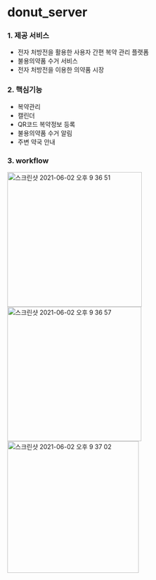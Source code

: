 
# donut_server

### 1. 제공 서비스
- 전자 처방전을 활용한 사용자 간편 복약 관리 플랫폼
- 불용의약품 수거 서비스
- 전자 처방전을 이용한 의약품 시장


### 2. 핵심기능
- 복약관리
- 캘린더
- QR코드 복약정보 등록
- 불용의약품 수거 알림
- 주변 약국 안내

### 3. workflow
<img width="306" alt="스크린샷 2021-06-02 오후 9 36 51" src="https://user-images.githubusercontent.com/52193680/120481190-d4823a00-c3ea-11eb-9207-04c87f5e7f11.png">


<img width="305" alt="스크린샷 2021-06-02 오후 9 36 57" src="https://user-images.githubusercontent.com/52193680/120481246-e237bf80-c3ea-11eb-8454-f56b2d7e2526.png">


<img width="299" alt="스크린샷 2021-06-02 오후 9 37 02" src="https://user-images.githubusercontent.com/52193680/120481290-ea8ffa80-c3ea-11eb-8cd8-a6197d76fce8.png">
